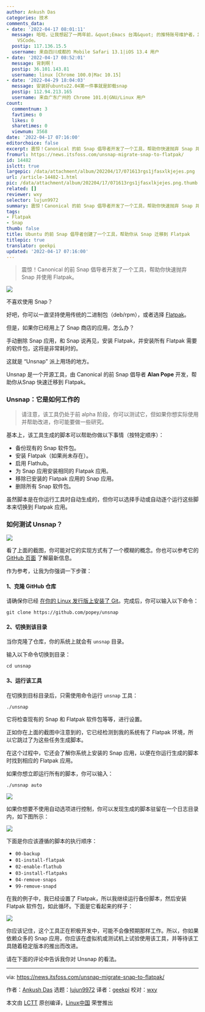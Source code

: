 ```yaml
---
author: Ankush Das
categories: 技术
comments_data:
- date: '2022-04-17 08:01:11'
  message: 哈哈，让我想起了一两年前，&quot;Emacs 台湾&quot; 的推特账号维护者，发文说 Emacs 危害世人，请各位善男信女及早回头用
    VSCode。
  postip: 117.136.15.5
  username: 来自四川成都的 Mobile Safari 13.1|iOS 13.4 用户
- date: '2022-04-17 08:52:01'
  message: 背刺啊！
  postip: 36.101.143.81
  username: linux [Chrome 100.0|Mac 10.15]
- date: '2022-04-29 18:04:03'
  message: 安装好ubuntu22.04第一件事就是卸载snap
  postip: 112.94.213.165
  username: 来自广东广州的 Chrome 101.0|GNU/Linux 用户
count:
  commentnum: 3
  favtimes: 0
  likes: 0
  sharetimes: 0
  viewnum: 3568
date: '2022-04-17 07:16:00'
editorchoice: false
excerpt: 震惊！Canonical 的前 Snap 倡导者开发了一个工具，帮助你快速抛弃 Snap 并使用 Flatpak。
fromurl: https://news.itsfoss.com/unsnap-migrate-snap-to-flatpak/
id: 14482
islctt: true
largepic: /data/attachment/album/202204/17/071613rgs1jfasxlkjejes.png
url: /article-14482-1.html
pic: /data/attachment/album/202204/17/071613rgs1jfasxlkjejes.png.thumb.jpg
related: []
reviewer: wxy
selector: lujun9972
summary: 震惊！Canonical 的前 Snap 倡导者开发了一个工具，帮助你快速抛弃 Snap 并使用 Flatpak。
tags:
- Flatpak
- Snap
thumb: false
title: Ubuntu 的前 Snap 倡导者创建了一个工具，帮助你从 Snap 迁移到 Flatpak
titlepic: true
translator: geekpi
updated: '2022-04-17 07:16:00'
---
```



> 
> 震惊！Canonical 的前 Snap 倡导者开发了一个工具，帮助你快速抛弃 Snap 并使用 Flatpak。
> 
> 
> 


![](/data/attachment/album/202204/17/071613rgs1jfasxlkjejes.png)


不喜欢使用 Snap？


好吧，你可以一直坚持使用传统的二进制包（deb/rpm），或者选择 [Flatpak](https://itsfoss.com/flatpak-guide/)。


但是，如果你已经用上了 Snap 商店的应用，怎么办？


手动删除 Snap 应用，和 Snap 说再见，安装 Flatpak，并安装所有 Flatpak 需要的软件包，这将是非常耗时的。


这就是 “Unsnap” 派上用场的地方。


Unsnap 是一个开源工具，由 Canonical 的前 Snap 倡导者 **Alan Pope** 开发，帮助你从Snap 快速迁移到 Flatpak。


### Unsnap：它是如何工作的



> 
> 请注意，该工具仍处于前 alpha 阶段，你可以测试它，但如果你想实际使用并帮助改进，你可能要做一些研究。
> 
> 
> 


基本上，该工具生成的脚本可以帮助你做以下事情（按特定顺序）：


* 备份现有的 Snap 软件包。
* 安装 Flatpak（如果尚未存在）。
* 启用 Flathub。
* 为 Snap 应用安装相同的 Flatpak 应用。
* 移除已安装的 Flatpak 应用的 Snap 应用。
* 删除所有 Snap 软件包。


虽然脚本是在你运行工具时自动生成的，但你可以选择手动或自动逐个运行这些脚本来切换到 Flatpak 应用。


### 如何测试 Unsnap？


![](/data/attachment/album/202204/17/071614ck794ys0llk43wu7.png)


看了上面的截图，你可能对它的实现方式有了一个模糊的概念。你也可以参考它的 [GitHub 页面](https://github.com/popey/unsnap) 了解最新信息。


作为参考，让我为你强调一下步骤：


#### 1、克隆 GitHub 仓库


请确保你已经 [在你的 Linux 发行版上安装了 Git](https://itsfoss.com/install-git-ubuntu/)。完成后，你可以输入以下命令：



```
git clone https://github.com/popey/unsnap

```

#### 2、切换到该目录


当你克隆了仓库，你的系统上就会有 `unsnap` 目录。


输入以下命令切换到目录：



```
cd unsnap

```

#### 3、运行该工具


在切换到目标目录后，只需使用命令运行 `unsnap` 工具：



```
./unsnap

```

它将检查现有的 Snap 和 Flatpak 软件包等等，进行设置。


正如你在上面的截图中注意到的，它已经检测到我的系统有了 Flatpak 环境，所以它跳过了为这些任务生成脚本。


在这个过程中，它还会了解你系统上安装的 Snap 应用，以便在你运行生成的脚本时找到相应的 Flatpak 应用。


如果你想立即运行所有的脚本，你可以输入：



```
./unsnap auto

```

![](/data/attachment/album/202204/17/071614ck794ys0llk43wu7.png)


如果你想要不使用自动选项进行控制，你可以发现生成的脚本驻留在一个日志目录内，如下图所示：


![](/data/attachment/album/202204/17/071614pai4aaat4a4c4ax4.png)


下面是你应该遵循的脚本的执行顺序：


* `00-backup`
* `01-install-flatpak`
* `02-enable-flathub`
* `03-install-flatpaks`
* `04-remove-snaps`
* `99-remove-snapd`


在我的例子中，我已经设置了 Flatpak，所以我继续运行备份脚本，然后安装 Flatpak 软件包，如此循环。下面是它看起来的样子：


![](/data/attachment/album/202204/17/071615yykb3w0bb7y2xgwx.png)


你应该记住，这个工具正在积极开发中，可能不会像预期那样工作。所以，你如果依赖众多的 Snap 应用，你应该在虚拟机或测试机上试验使用该工具，并等待该工具随着稳定版本的推出而改进。


请在下面的评论中告诉我你对 Unsnap 的看法。




---


via: <https://news.itsfoss.com/unsnap-migrate-snap-to-flatpak/>


作者：[Ankush Das](https://news.itsfoss.com/author/ankush/) 选题：[lujun9972](https://github.com/lujun9972) 译者：[geekpi](https://github.com/geekpi) 校对：[wxy](https://github.com/wxy)


本文由 [LCTT](https://github.com/LCTT/TranslateProject) 原创编译，[Linux中国](https://linux.cn/) 荣誉推出